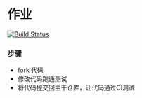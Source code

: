 # 作业

[![Build Status](https://travis-ci.org/Ivanwangcy/homework1.svg?branch=master)](https://travis-ci.org/Ivanwangcy/homework1)

### 步骤

* fork 代码
* 修改代码跑通测试
* 将代码提交回主干仓库，让代码通过CI测试
